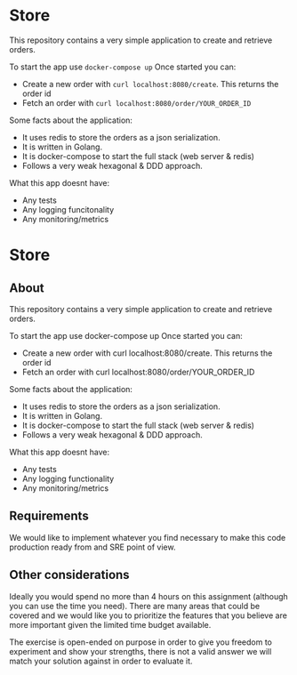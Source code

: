# Store

This repository contains a very simple application to create and retrieve orders.

To start the app use `docker-compose up`
Once started you can:
* Create a new order with `curl localhost:8080/create`. This returns the order id
* Fetch an order with `curl localhost:8080/order/YOUR_ORDER_ID`

Some facts about the application:
* It uses redis to store the orders as a json serialization.
* It is written in Golang.
* It is docker-compose to start the full stack (web server & redis)
* Follows a very weak hexagonal & DDD approach.

What this app doesnt have:
* Any tests
* Any logging funcitonality
* Any monitoring/metrics
# Store
## About
This repository contains a very simple application to create and retrieve orders.

To start the app use docker-compose up Once started you can:

* Create a new order with curl localhost:8080/create. This returns the order id
* Fetch an order with curl localhost:8080/order/YOUR_ORDER_ID

Some facts about the application:
* It uses redis to store the orders as a json serialization.
* It is written in Golang.
* It is docker-compose to start the full stack (web server & redis)
* Follows a very weak hexagonal & DDD approach.

What this app doesnt have:
* Any tests
* Any logging functionality
* Any monitoring/metrics

## Requirements 
We would like to implement whatever you find necessary to make this code 
production ready from and SRE point of view.

## Other considerations
Ideally you would spend no more than 4 hours on this assignment
(although you can use the time you need).
There are many areas that could be covered and we would like you to
prioritize the features that you believe are more important given
the limited time budget available.

The exercise is open-ended on purpose in order to give you freedom to
experiment and show your strengths, there is not a valid answer we will
match your solution against in order to evaluate it.
